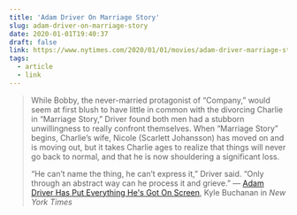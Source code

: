 ```yaml
---
title: 'Adam Driver On Marriage Story'
slug: adam-driver-on-marriage-story
date: 2020-01-01T19:40:37
draft: false
link: https://www.nytimes.com/2020/01/01/movies/adam-driver-marriage-story.html
tags:
  - article
  - link
---
```


> While Bobby, the never-married protagonist of “Company,” would seem at first blush to have little in common with the divorcing Charlie in “Marriage Story,” Driver found both men had a stubborn unwillingness to really confront themselves. When “Marriage Story” begins, Charlie’s wife, Nicole (Scarlett Johansson) has moved on and is moving out, but it takes Charlie ages to realize that things will never go back to normal, and that he is now shouldering a significant loss.
>
> “He can’t name the thing, he can’t express it,” Driver said. “Only through an abstract way can he process it and grieve.”
— [Adam Driver Has Put Everything He's Got On Screen](https://www.nytimes.com/2020/01/01/movies/adam-driver-marriage-story.html), Kyle Buchanan in _New York Times_
